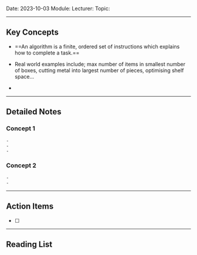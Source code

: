 
Date: 2023-10-03
Module: 
Lecturer: 
Topic:

---

## Key Concepts

-  ==An algorithm is a finite, ordered set of instructions which explains how to complete a task.==

-  Real world examples include; max number of items in smallest number of boxes, cutting metal into largest number of pieces, optimising shelf space...

-  

--- 

## Detailed Notes


### Concept 1

	-
	-
	-

### Concept 2

	-
	-


---

## Action Items

- [ ] 

---

## Reading List
